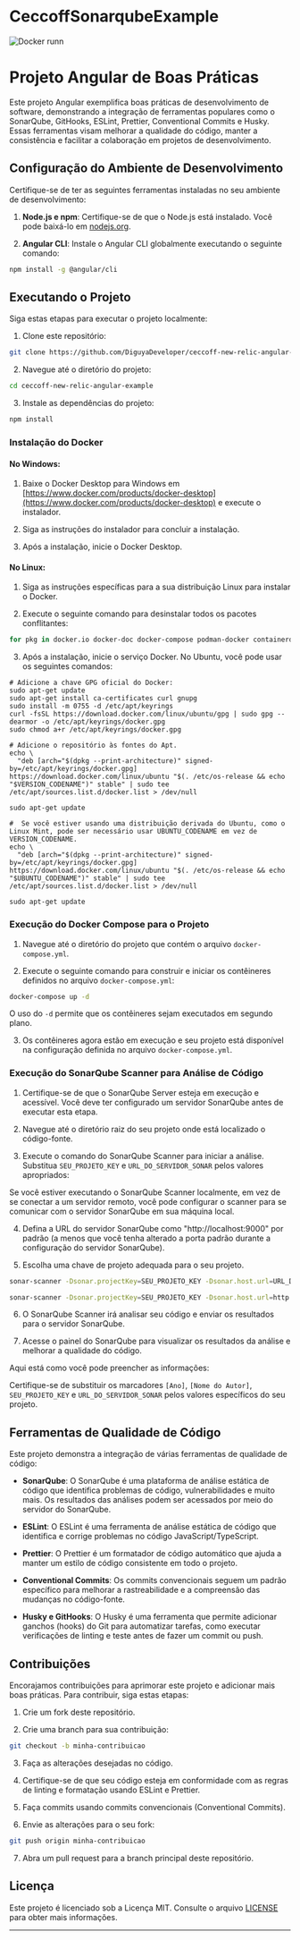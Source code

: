 # CeccoffSonarqubeExample

![Docker runn](image.png)

# Projeto Angular de Boas Práticas

Este projeto Angular exemplifica boas práticas de desenvolvimento de software, demonstrando a integração de ferramentas populares como o SonarQube, GitHooks, ESLint, Prettier, Conventional Commits e Husky. Essas ferramentas visam melhorar a qualidade do código, manter a consistência e facilitar a colaboração em projetos de desenvolvimento.

## Configuração do Ambiente de Desenvolvimento

Certifique-se de ter as seguintes ferramentas instaladas no seu ambiente de desenvolvimento:

1. **Node.js e npm**: Certifique-se de que o Node.js está instalado. Você pode baixá-lo em [nodejs.org](https://nodejs.org/).

2. **Angular CLI**: Instale o Angular CLI globalmente executando o seguinte comando:

```bash
npm install -g @angular/cli
```

## Executando o Projeto

Siga estas etapas para executar o projeto localmente:

1. Clone este repositório:

```bash
git clone https://github.com/DiguyaDeveloper/ceccoff-new-relic-angular-example.git
```

2. Navegue até o diretório do projeto:

```bash
cd ceccoff-new-relic-angular-example
```

3. Instale as dependências do projeto:

```bash
npm install
```

### Instalação do Docker

#### No Windows:

1. Baixe o Docker Desktop para Windows em [https://www.docker.com/products/docker-desktop](https://www.docker.com/products/docker-desktop) e execute o instalador.

2. Siga as instruções do instalador para concluir a instalação.

3. Após a instalação, inicie o Docker Desktop.

#### No Linux:

1. Siga as instruções específicas para a sua distribuição Linux para instalar o Docker.

2. Execute o seguinte comando para desinstalar todos os pacotes conflitantes:

```bash
for pkg in docker.io docker-doc docker-compose podman-docker containerd runc; do sudo apt-get remove $pkg; done
```

3. Após a instalação, inicie o serviço Docker. No Ubuntu, você pode usar os seguintes comandos:

```shell
# Adicione a chave GPG oficial do Docker:
sudo apt-get update
sudo apt-get install ca-certificates curl gnupg
sudo install -m 0755 -d /etc/apt/keyrings
curl -fsSL https://download.docker.com/linux/ubuntu/gpg | sudo gpg --dearmor -o /etc/apt/keyrings/docker.gpg
sudo chmod a+r /etc/apt/keyrings/docker.gpg

# Adicione o repositório às fontes do Apt.
echo \
  "deb [arch="$(dpkg --print-architecture)" signed-by=/etc/apt/keyrings/docker.gpg] https://download.docker.com/linux/ubuntu "$(. /etc/os-release && echo "$VERSION_CODENAME")" stable" | sudo tee /etc/apt/sources.list.d/docker.list > /dev/null

sudo apt-get update

#  Se você estiver usando uma distribuição derivada do Ubuntu, como o Linux Mint, pode ser necessário usar UBUNTU_CODENAME em vez de VERSION_CODENAME.
echo \
  "deb [arch="$(dpkg --print-architecture)" signed-by=/etc/apt/keyrings/docker.gpg] https://download.docker.com/linux/ubuntu "$(. /etc/os-release && echo "$UBUNTU_CODENAME")" stable" | sudo tee /etc/apt/sources.list.d/docker.list > /dev/null

sudo apt-get update

```

### Execução do Docker Compose para o Projeto

1. Navegue até o diretório do projeto que contém o arquivo `docker-compose.yml`.

2. Execute o seguinte comando para construir e iniciar os contêineres definidos no arquivo `docker-compose.yml`:

```bash
docker-compose up -d
```

O uso do `-d` permite que os contêineres sejam executados em segundo plano.

3. Os contêineres agora estão em execução e seu projeto está disponível na configuração definida no arquivo `docker-compose.yml`.

### Execução do SonarQube Scanner para Análise de Código

1. Certifique-se de que o SonarQube Server esteja em execução e acessível. Você deve ter configurado um servidor SonarQube antes de executar esta etapa.

2. Navegue até o diretório raiz do seu projeto onde está localizado o código-fonte.

3. Execute o comando do SonarQube Scanner para iniciar a análise. Substitua `SEU_PROJETO_KEY` e `URL_DO_SERVIDOR_SONAR` pelos valores apropriados:

Se você estiver executando o SonarQube Scanner localmente, em vez de se conectar a um servidor remoto, você pode configurar o scanner para se comunicar com o servidor SonarQube em sua máquina local.

4. Defina a URL do servidor SonarQube como "http://localhost:9000" por padrão (a menos que você tenha alterado a porta padrão durante a configuração do servidor SonarQube).

5. Escolha uma chave de projeto adequada para o seu projeto.

```bash
sonar-scanner -Dsonar.projectKey=SEU_PROJETO_KEY -Dsonar.host.url=URL_DO_SERVIDOR_SONAR
```

```bash local
sonar-scanner -Dsonar.projectKey=SEU_PROJETO_KEY -Dsonar.host.url=http://localhost:9000
```

6. O SonarQube Scanner irá analisar seu código e enviar os resultados para o servidor SonarQube.

7. Acesse o painel do SonarQube para visualizar os resultados da análise e melhorar a qualidade do código.

Aqui está como você pode preencher as informações:

Certifique-se de substituir os marcadores `[Ano]`, `[Nome do Autor]`, `SEU_PROJETO_KEY` e `URL_DO_SERVIDOR_SONAR` pelos valores específicos do seu projeto.

## Ferramentas de Qualidade de Código

Este projeto demonstra a integração de várias ferramentas de qualidade de código:

- **SonarQube**: O SonarQube é uma plataforma de análise estática de código que identifica problemas de código, vulnerabilidades e muito mais. Os resultados das análises podem ser acessados por meio do servidor do SonarQube.

- **ESLint**: O ESLint é uma ferramenta de análise estática de código que identifica e corrige problemas no código JavaScript/TypeScript.

- **Prettier**: O Prettier é um formatador de código automático que ajuda a manter um estilo de código consistente em todo o projeto.

- **Conventional Commits**: Os commits convencionais seguem um padrão específico para melhorar a rastreabilidade e a compreensão das mudanças no código-fonte.

- **Husky e GitHooks**: O Husky é uma ferramenta que permite adicionar ganchos (hooks) do Git para automatizar tarefas, como executar verificações de linting e teste antes de fazer um commit ou push.

## Contribuições

Encorajamos contribuições para aprimorar este projeto e adicionar mais boas práticas. Para contribuir, siga estas etapas:

1. Crie um fork deste repositório.

2. Crie uma branch para sua contribuição:

```bash
git checkout -b minha-contribuicao
```

3. Faça as alterações desejadas no código.

4. Certifique-se de que seu código esteja em conformidade com as regras de linting e formatação usando ESLint e Prettier.

5. Faça commits usando commits convencionais (Conventional Commits).

6. Envie as alterações para o seu fork:

```bash
git push origin minha-contribuicao
```

7. Abra um pull request para a branch principal deste repositório.

## Licença

Este projeto é licenciado sob a Licença MIT. Consulte o arquivo [LICENSE](LICENSE) para obter mais informações.

---
